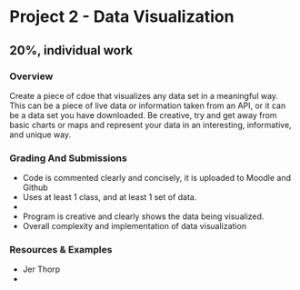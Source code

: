 # Project 2 - Data Visualization
## 20%, individual work 

### Overview
Create a piece of cdoe that visualizes any data set in a meaningful way. This can be a piece of live data or information taken from an API, or it can be a data set you have downloaded. Be creative, try and get away from basic charts or maps and represent your data in an interesting, informative, and unique way. 

### Grading And Submissions
* Code is commented clearly and concisely, it is uploaded to Moodle and Github 
* Uses at least 1 class, and at least 1 set of data. 
* 
* Program is creative and clearly shows the data being visualized. 
* Overall complexity and implementation of data visualization 


### Resources & Examples
* Jer Thorp
* 